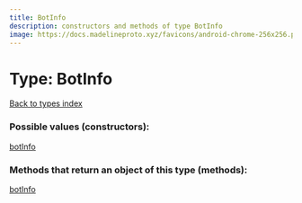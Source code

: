 ```yaml
---
title: BotInfo
description: constructors and methods of type BotInfo
image: https://docs.madelineproto.xyz/favicons/android-chrome-256x256.png
---
```

# Type: BotInfo
[Back to types index](index.md)



### Possible values (constructors):

[botInfo](../constructors/botInfo.md)  



### Methods that return an object of this type (methods):



[botInfo](../constructors/botInfo.md)  

